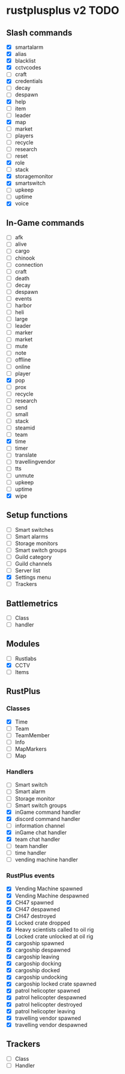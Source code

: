 # rustplusplus v2 TODO

## Slash commands
- [x] smartalarm
- [x] alias
- [x] blacklist
- [x] cctvcodes
- [ ] craft
- [x] credentials
- [ ] decay
- [ ] despawn
- [x] help
- [ ] item
- [ ] leader
- [x] map
- [ ] market
- [ ] players
- [ ] recycle
- [ ] research
- [ ] reset
- [x] role
- [ ] stack
- [x] storagemonitor
- [x] smartswitch
- [ ] upkeep
- [ ] uptime
- [x] voice

## In-Game commands
- [ ] afk
- [ ] alive
- [ ] cargo
- [ ] chinook
- [ ] connection
- [ ] craft
- [ ] death
- [ ] decay
- [ ] despawn
- [ ] events
- [ ] harbor
- [ ] heli
- [ ] large
- [ ] leader
- [ ] marker
- [ ] market
- [ ] mute
- [ ] note
- [ ] offline
- [ ] online
- [ ] player
- [x] pop
- [ ] prox
- [ ] recycle
- [ ] research
- [ ] send
- [ ] small
- [ ] stack
- [ ] steamid
- [ ] team
- [x] time
- [ ] timer
- [ ] translate
- [ ] travellingvendor
- [ ] tts
- [ ] unmute
- [ ] upkeep
- [ ] uptime
- [x] wipe

## Setup functions
- [ ] Smart switches
- [ ] Smart alarms
- [ ] Storage monitors
- [ ] Smart switch groups
- [ ] Guild category
- [ ] Guild channels
- [ ] Server list
- [x] Settings menu
- [ ] Trackers

## Battlemetrics
- [ ] Class
- [ ] handler

## Modules
- [ ] Rustlabs
- [x] CCTV
- [ ] Items

## RustPlus

### Classes
- [x] Time
- [ ] Team
- [ ] TeamMember
- [ ] Info
- [ ] MapMarkers
- [ ] Map

### Handlers
- [ ] Smart switch
- [ ] Smart alarm
- [ ] Storage monitor
- [ ] Smart switch groups
- [x] inGame command handler
- [x] discord command handler
- [ ] information channel
- [x] inGame chat handler
- [x] team chat handler
- [ ] team handler
- [ ] time handler
- [ ] vending machine handler

### RustPlus events
- [x] Vending Machine spawned
- [x] Vending Machine despawned
- [x] CH47 spawned
- [x] CH47 despawned
- [x] CH47 destroyed
- [x] Locked crate dropped
- [x] Heavy scientists called to oil rig
- [x] Locked crate unlocked at oil rig
- [x] cargoship spawned
- [x] cargoship despawned
- [x] cargoship leaving
- [x] cargoship docking
- [x] cargoship docked
- [x] cargoship undocking
- [x] cargoship locked crate spawned
- [x] patrol helicopter spawned
- [x] patrol helicopter despawned
- [x] patrol helicopter destroyed
- [x] patrol helicopter leaving
- [x] travelling vendor spawned
- [x] travelling vendor despawned

## Trackers
- [ ] Class
- [ ] Handler
